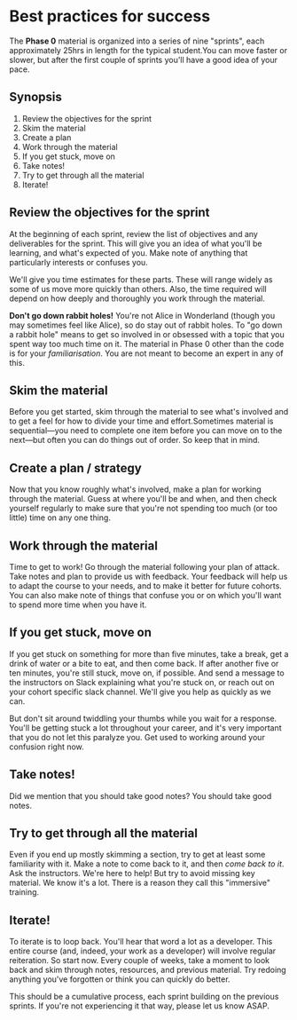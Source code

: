 # Best practices for success

The **Phase 0** material is organized into a series of nine "sprints", each approximately 25hrs in length for the typical student.You can move faster or slower, but after the first couple of sprints you'll have a good idea of your pace.

## Synopsis

1. Review the objectives for the sprint
2. Skim the material
3. Create a plan
4. Work through the material
5. If you get stuck, move on
6. Take notes!
7. Try to get through all the material
8. Iterate!

## Review the objectives for the sprint

At the beginning of each sprint, review the list of objectives and any deliverables for the sprint. This will give you an idea of what you'll be learning, and what's expected of you. Make note of anything that particularly interests or confuses you.

We'll give you time estimates for these parts. These will range widely as some of us move more quickly than others. Also, the time required will depend on how deeply and thoroughly you work through the material.

**Don't go down rabbit holes!** You're not Alice in Wonderland (though you may sometimes feel like Alice), so do stay out of rabbit holes. To "go down a rabbit hole" means to get so involved in or obsessed with a topic that you spent way too much time on it. The material in Phase 0 other than the code is for your *familiarisation*. You are not meant to become an expert in any of this.

## Skim the material

Before you get started, skim through the material to see what's involved and to get a feel for how to divide your time and effort.Sometimes material is sequential&mdash;you need to complete one item before you can move on to the next&mdash;but often you can do things out of order. So keep that in mind.

## Create a plan / strategy

Now that you know roughly what's involved, make a plan for working through the material. Guess at where you'll be and when, and then check yourself regularly to make sure that you're not spending too much (or too little) time on any one thing.

## Work through the material

Time to get to work! Go through the material following your plan of attack. Take notes and plan to provide us with feedback. Your feedback will help us to adapt the course to your needs, and to make it better for future cohorts. You can also make note of things that confuse you or on which you'll want to spend more time when you have it.

## If you get stuck, move on

If you get stuck on something for more than five minutes, take a break, get a drink of water or a bite to eat, and then come back. If after another five or ten minutes, you're still stuck, move on, if possible. And send a message to the instructors on Slack explaining what you're stuck on, or reach out on your cohort specific slack channel. We'll give you help as quickly as we can.

But don't sit around twiddling your thumbs while you wait for a response. You'll be getting stuck a lot throughout your career, and it's very important that you do not let this paralyze you. Get used to working around your confusion right now.

## Take notes!

Did we mention that you should take good notes? You should take good notes.

## Try to get through all the material

Even if you end up mostly skimming a section, try to get at least some familiarity with it. Make a note to come back to it, and then *come back to it*. Ask the instructors. We're here to help! But try to avoid missing key material. We know it's a lot. There is a reason they call this "immersive" training.

## Iterate!

To iterate is to loop back. You'll hear that word a lot as a developer. This entire course (and, indeed, your work as a developer) will involve regular reiteration. So start now. Every couple of weeks, take a moment to look back and skim through notes, resources, and previous material. Try redoing anything you've forgotten or think you can quickly do better.

This should be a cumulative process, each sprint building on the previous sprints. If you're not experiencing it that way, please let us know ASAP.
